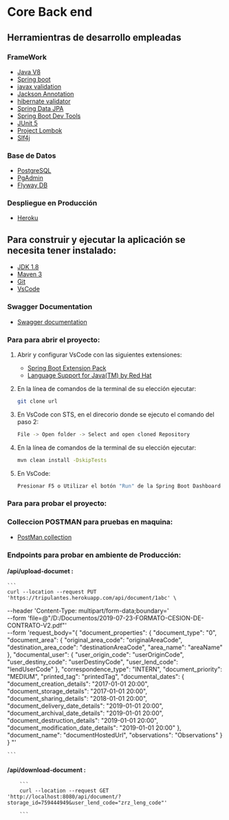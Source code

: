 # Core Back end

## Herramientras de desarrollo empleadas

### FrameWork
-   [Java V8](https://www.java.com/es/download/ie_manual.jsp)
-   [Spring boot](https://spring.io/projects/spring-boot)
-   [javax validation](https://www.baeldung.com/javax-validation)
-   [Jackson Annotation](https://www.baeldung.com/jackson-annotations)
-   [hibernate validator](https://hibernate.org/validator/)
-   [Spring Data JPA](https://spring.io/projects/spring-data-jpa)
-   [Spring Boot Dev Tools](https://www.baeldung.com/spring-boot-devtools)
-   [JUnit 5](https://junit.org/junit5/docs/current/user-guide/)
-   [Project Lombok](https://projectlombok.org/)
-   [Slf4j](https://www.slf4j.org/)

### Base de Datos   

-   [PostgreSQL](https://www.postgresql.org/)
-   [PgAdmin](https://www.pgadmin.org/)
-   [Flyway DB](https://flywaydb.org/)

### Despliegue en Producción
-   [Heroku](https://www.heroku.com/home)



## Para construir y ejecutar la aplicación se necesita tener instalado:

- [JDK 1.8](https://www.oracle.com/java/technologies/downloads/#java8)
- [Maven 3](https://maven.apache.org)
- [Git](https://git-scm.com/downloads)
- [VsCode](https://code.visualstudio.com/#alt-downloads)


###   Swagger Documentation 

-   [Swagger documentation](https://tripulantes.herokuapp.com/swagger-ui/index.html#/document-storage-controller/documentUpload)



### Para para abrir el proyecto:

1)  Abrir y configurar VsCode con las siguientes extensiones:
  
    - [Spring Boot Extension Pack](https://marketplace.visualstudio.com/items?itemName=Pivotal.vscode-boot-dev-pack)
    - [Language Support for Java(TM) by Red Hat](https://marketplace.visualstudio.com/items?itemName=redhat.java)

2)  En la línea de comandos de la terminal de su elección ejecutar:
    
    ```sh
    git clone url
    ```

3) En VsCode con STS, en el direcorio donde se ejecuto el comando del paso 2:
   
    ```sh
    File -> Open folder -> Select and open cloned Repository
    ```
4)  En la línea de comandos de la terminal de su elección ejecutar:
    
    ```sh
    mvn clean install -DskipTests
    ```

5) En VsCode:
    
    ```sh
    Presionar F5 o Utilizar el botón "Run" de la Spring Boot Dashboard en el Explorador de VsCode
    ```
    
### Para para probar el proyecto: 


###  Colleccion POSTMAN para pruebas en maquina: 

- [PostMan collection](https://www.getpostman.com/collections/edf5e231fa09adb0a63b)


###  Endpoints para probar en ambiente de Producción: 

####   /api/upload-documet : 
    
    ```
    curl --location --request PUT 'https://tripulantes.herokuapp.com/api/document/1abc' \
--header 'Content-Type: multipart/form-data;boundary=<calculated when request is sent>' \
--form 'file=@"/D:/Documentos/2019-07-23-FORMATO-CESION-DE-CONTRATO-V2.pdf"' \
--form 'request_body="{
  \"document_properties\": {
    \"document_type\": \"0\",
    \"document_area\": {
      \"original_area_code\": \"originalAreaCode\",
      \"destination_area_code\": \"destinationAreaCode\",
      \"area_name\": \"areaName\"
    },
    \"documental_user\": {
      \"user_origin_code\": \"userOriginCode\",
      \"user_destiny_code\": \"userDestinyCode\",
      \"user_lend_code\": \"lendUserCode\"
    },
    \"correspondence_type\": \"INTERN\",
    \"document_priority\": \"MEDIUM\",
    \"printed_tag\": \"printedTag\",
    \"documental_dates\": {
      \"document_creation_details\": \"2017-01-01 20:00\",
      \"document_storage_details\": \"2017-01-01 20:00\",
      \"document_sharing_details\": \"2018-01-01 20:00\",
      \"document_delivery_date_details\": \"2019-01-01 20:00\",
      \"document_archival_date_details\": \"2019-01-01 20:00\",
      \"document_destruction_details\": \"2019-01-01 20:00\",
      \"document_modification_date_details\": \"2019-01-01 20:00\"
    },
    \"document_name\": \"documentHostedUrl\",
    \"observations\": \"Observations\"
  }
}
"'

    ```
    
####   /api/download-document : 
    
        ```
        curl --location --request GET 'http://localhost:8080/api/document/?storage_id=759444949&user_lend_code="zrz_leng_code"'
        
        ```
        



